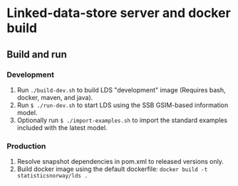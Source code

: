 # Linked-data-store server and docker build

## Build and run

### Development
1. Run `./build-dev.sh` to build LDS "development" image (Requires bash, docker, maven, and java).
1. Run `$ ./run-dev.sh` to start LDS using the SSB GSIM-based information model.
1. Optionally run `$ ./import-examples.sh` to import the standard examples included with the latest model.

### Production
1. Resolve snapshot dependencies in pom.xml to released versions only.
1. Build docker image using the default dockerfile: `docker build -t statisticsnorway/lds .`
